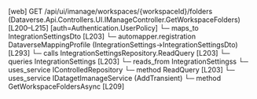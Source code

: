 [web] GET /api/ui/imanage/workspaces/{workspaceId}/folders  (Dataverse.Api.Controllers.UI.IManageController.GetWorkspaceFolders)  [L200–L215] [auth=Authentication.UserPolicy]
  └─ maps_to IntegrationSettingsDto [L203]
    └─ automapper.registration DataverseMappingProfile (IntegrationSettings->IntegrationSettingsDto) [L293]
  └─ calls IntegrationSettingsRepository.ReadQuery [L203]
  └─ queries IntegrationSettings [L203]
    └─ reads_from IntegrationSettingss
  └─ uses_service IControlledRepository<IntegrationSettings>
    └─ method ReadQuery [L203]
  └─ uses_service IDatagetImanageService (AddTransient)
    └─ method GetWorkspaceFoldersAsync [L209]

